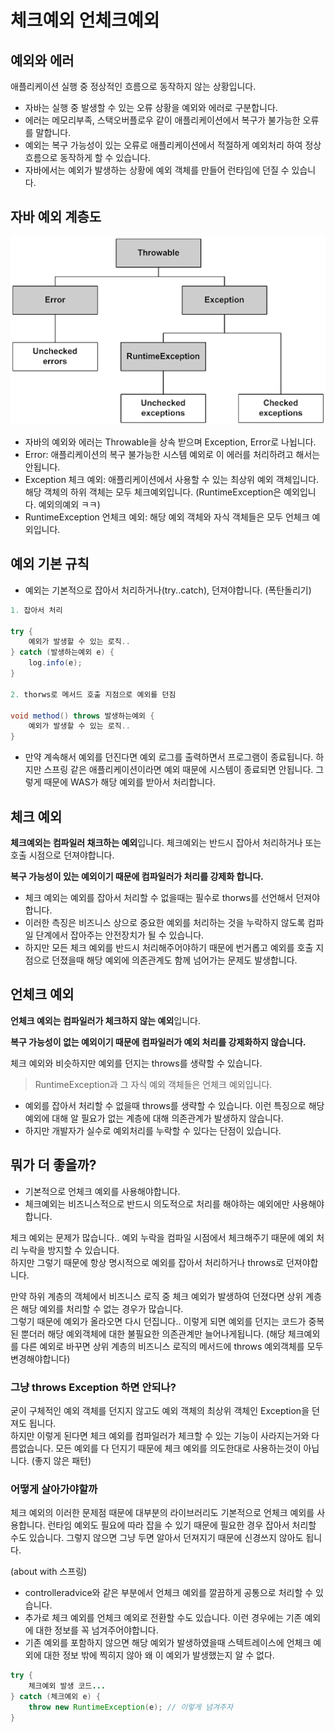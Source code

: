 # 체크예외 언체크예외

## 예외와 에러

애플리케이션 실행 중 정상적인 흐름으로 동작하지 않는 상황입니다.

- 자바는 실행 중 발생할 수 있는 오류 상황을 예외와 에러로 구분합니다.
- 에러는 메모리부족, 스택오버플로우 같이 애플리케이션에서 복구가 불가능한 오류를 말합니다.
- 예외는 복구 가능성이 있는 오류로 애플리케이션에서 적절하게 예외처리 하여 정상흐름으로 동작하게 할 수 있습니다.
- 자바에서는 예외가 발생하는 상황에 예외 객체를 만들어 런타임에 던질 수 있습니다.

## 자바 예외 계층도

![alt text](image.png)

- 자바의 예외와 에러는 Throwable을 상속 받으며 Exception, Error로 나뉩니다.
- Error: 애플리케이션의 복구 불가능한 시스템 예외로 이 에러를 처리하려고 해서는 안됩니다.
- Exception 체크 예외: 애플리케이션에서 사용할 수 있는 최상위 예외 객체입니다.
  해당 객체의 하위 객체는 모두 체크예외입니다. (RuntimeException은 예외입니다. 예외의예외 ㅋㅋ)
- RuntimeException 언체크 예외: 해당 예외 객체와 자식 객체들은 모두 언체크 예외입니다.

## 예외 기본 규칙

- 예외는 기본적으로 잡아서 처리하거나(try..catch), 던져야합니다. (폭탄돌리기)

```java
1. 잡아서 처리

try {
    예외가 발생할 수 있는 로직..
} catch (발생하는예외 e) {
    log.info(e);
}

2. thorws로 메서드 호출 지점으로 예외를 던짐

void method() throws 발생하는예외 {
    예외가 발생할 수 있는 로직..
}
```

- 만약 계속해서 예외를 던진다면 예외 로그를 출력하면서 프로그램이 종료됩니다. 하지만 스프링 같은 애플리케이션이라면 예외 때문에 시스템이 종료되면 안됩니다. 그렇게 때문에 WAS가 해당 예외를 받아서 처리합니다.

## 체크 예외

**체크예외는 컴파일러 채크하는 예외**입니다. 체크예외는 반드시 잡아서 처리하거나 또는 호출 시점으로 던져야합니다.

**복구 가능성이 있는 예외이기 때문에 컴파일러가 처리를 강제화 합니다.**

- 체크 예외는 예외를 잡아서 처리할 수 없을때는 필수로 thorws를 선언해서 던져야합니다.
- 이러한 측징은 비즈니스 상으로 중요한 예외를 처리하는 것을 누락하지 않도록 컴파일 단계에서 잡아주는 안전장치가 될 수 있습니다.
- 하지만 모든 체크 예외를 반드시 처리해주어야하기 때문에 번거롭고 예외를 호출 지점으로 던졌을때 해당 예외에 의존관계도 함께 넘어가는 문제도 발생합니다.

## 언체크 예외

**언체크 예외는 컴파일러가 체크하지 않는 예외**입니다.

**복구 가능성이 없는 예외이기 때문에 컴파일러가 예외 처리를 강제화하지 않습니다.**

체크 예외와 비슷하지만 예외를 던지는 throws를 생략할 수 있습니다.

> RuntimeException과 그 자식 예외 객체들은 언체크 예외입니다.

- 예외를 잡아서 처리할 수 없을때 throws를 생략할 수 있습니다. 이런 특징으로 해당 예외에 대해 알 필요가 없는 계층에 대해 의존관계가 발생하지 않습니다.
- 하지만 개발자가 실수로 예외처리를 누락할 수 있다는 단점이 있습니다.

## 뭐가 더 좋을까?

- 기본적으로 언체크 예외를 사용해야합니다.
- 체크예외는 비즈니스적으로 반드시 의도적으로 처리를 해야하는 예외에만 사용해야합니다.

체크 예외는 문제가 많습니다.. 예외 누락을 컴파일 시점에서 체크해주기 때문에 예외 처리 누락을 방지할 수 있습니다.  
하지만 그렇기 때문에 항상 명시적으로 예외를 잡아서 처리하거나 throws로 던져야합니다.

만약 하위 계층의 객체에서 비즈니스 로직 중 체크 예외가 발생하여 던졌다면 상위 계층은 해당 예외를 처리할 수 없는 경우가 많습니다.  
그렇기 때문에 예외가 올라오면 다시 던집니다.. 이렇게 되면 예외를 던지는 코드가 중복된 뿐더러 해당 예외객체에 대한 불필요한 의존관계만 늘어나게됩니다. (해당 체크예외를 다른 예외로 바꾸면 상위 계층의 비즈니스 로직의 메서드에 throws 예외객체를 모두 변경해야합니다)

### 그냥 throws Exception 하면 안되나?

굳이 구체적인 예외 객체를 던지지 않고도 예외 객체의 최상위 객체인 Exception을 던져도 됩니다.  
하지만 이렇게 된다면 체크 예외를 컴파일러가 체크할 수 있는 기능이 사라지는거와 다름없습니다. 모든 예외를 다 던지기 때문에 체크 예외를 의도한대로 사용하는것이 아닙니다. (좋지 않은 패턴)

### 어떻게 살아가야할까

체크 예외의 이러한 문제점 때문에 대부분의 라이브러리도 기본적으로 언체크 예외를 사용합니다. 런타임 예외도 필요에 따라 잡을 수 있기 때문에 필요한 경우 잡아서 처리할 수도 있습니다. 그렇지 않으면 그냥 두면 알아서 던져지기 때문에 신경쓰지 않아도 됩니다.

(about with 스프링)

- controlleradvice와 같은 부분에서 언체크 예외를 깔끔하게 공통으로 처리할 수 있습니다.
- 추가로 체크 예외를 언체크 예외로 전환할 수도 있습니다. 이런 경우에는 기존 예외에 대한 정보를 꼭 넘겨주어야합니다.
- 기존 예외를 포함하지 않으면 해당 예외가 발생하였을때 스텍트레이스에 언체크 예외에 대한 정보 밖에 찍히지 않아 왜 이 예외가 발생했는지 알 수 없다.

```java
try {
    체크예외 발생 코드...
} catch (체크예외 e) {
    throw new RuntimeException(e); // 이렇게 넘겨주자
}
```
